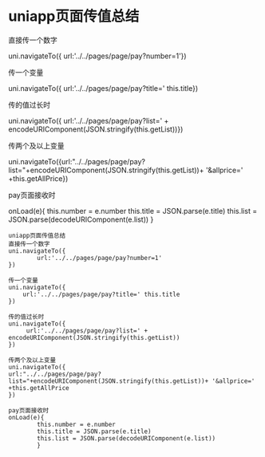 # uniapp页面传值总结

直接传一个数字

uni.navigateTo({        url:'../../pages/page/pay?number=1'})

传一个变量

uni.navigateTo({    url:'../../pages/page/pay?title=' this.title})

传的值过长时

uni.navigateTo({     url:'../../pages/page/pay?list=' + encodeURIComponent(JSON.stringify(this.getList))})

传两个及以上变量

uni.navigateTo({url:"../../pages/page/pay?list="+encodeURIComponent(JSON.stringify(this.getList))+ '&allprice=' +this.getAllPrice})

pay页面接收时

onLoad(e){        this.number = e.number        this.title = JSON.parse(e.title)        this.list = JSON.parse(decodeURIComponent(e.list))        }

```
uniapp页面传值总结
直接传一个数字
uni.navigateTo({
        url:'../../pages/page/pay?number=1'
})

传一个变量
uni.navigateTo({
    url:'../../pages/page/pay?title=' this.title
})

传的值过长时
uni.navigateTo({
     url:'../../pages/page/pay?list=' + encodeURIComponent(JSON.stringify(this.getList))
})

传两个及以上变量
uni.navigateTo({
url:"../../pages/page/pay?list="+encodeURIComponent(JSON.stringify(this.getList))+ '&allprice=' +this.getAllPrice
})

pay页面接收时
onLoad(e){
        this.number = e.number
        this.title = JSON.parse(e.title)
        this.list = JSON.parse(decodeURIComponent(e.list))
        }


```


